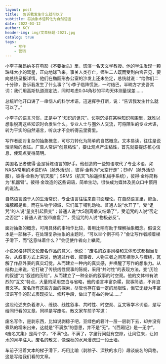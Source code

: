 ```yaml
---
layout: post
title:  告诉我发生什么就可以了
subtitle: 将抽象术语转化为自然语言
date: 2022-03-12
author: KCY
header-img: img/文章标题-2021.jpg
catalog: true
tags:
    - 写作 
    - 营销
---
```

小李子莱昂纳多在电影《不要抬头》里，饰演一名天文学教授。他的学生发现一颗珠峰大小的彗星，正向地球飞来。事关人类存亡，师生二人既而受到白宫召见，要向总统呈报详情。他们在椭圆形办公室的沙发上还未坐定，总统就说：“给你们二十分钟，告诉我发生了什么事？”小李子临阵慌张，一时结巴，半晌方才支吾其词：我们用高斯轨道测定法，同时考虑0.04角秒的平均天体测量误差……

总统听他开口讲了一串恼人的科学术语，迅速挥手打断，说：“告诉我发生什么就可以了。”

小李子的语言习惯，正是中了“知识的诅咒”。长期沉浸在某种知识氛围里，就难以想象脱离这些知识时会发生什么。专业人士与圈外人交流，可将陌生的专业术语，转为平实的自然语言，听众才不会听得云里雾里。

写作者面对复杂的抽象概念，可尽力转化为简单的自然概念。文本易读，往往是说理清晰的表征。广告人常讲“创意粘性”，要让观点产生粘性，首先就要提炼核心信息，使观点变得简明。

美国名记者彼得·金是锤炼语言的好手。他创造的一些短语取代了专业术语，如NASA常用的术语EVA（舱外活动），彼得·金称为“太空行走”；EMV（舱外活动服），彼得·金称为“航天服”；SRMS（航天飞船遥控机械手系统），彼得·金称简称为“机器臂”。彼得·金改造的这些词语，简单生动，很快成为媒体及民众口中惯用的说法。

自然语言源于人的生活常识，专业语言往往来自书面理论。在自然语言里，鲸鱼、海豚都是鱼，而在生物学领域，它们属于哺乳动物。普通人说“水开了”，受“诅咒”的人说“量变引起质变”；普通人说“大S刚离婚又结婚了”，受诅咒的人说“否定之否定”；普通人说“股市崩盘了”，受诅咒的人说“物极必反”。

面对抽象的概念，可用具体的事物作比较，善用比喻有助于理解抽象概念。假设文本是一部梯子，在处理复杂抽象的主题时，“可以举个例子吗？”会让写作者顺着梯子滑下，而“这意味着什么？”会促使作者向上攀爬。

小说家格非撰文论废名作品的意义，他说：“废名的叙事风格和文体形式都相当复杂，从叙事方式上来说，他通过作者、叙事者、人物三者之间互相渗入与缠绕，瓦解了作品外表的真实幻觉，从而建立一种内的真实感，并唤醒了写作的想象力。从结构上来说，它打破了传统线性叙事的陈规，采用“共时性”的表现方法，变“历险的叙述”为“叙述的历险”，从而建立了一种全新的叙事的时空观。他的文体带有浓烈的“互文”特点，大量的采用空白与省略，他的语言丰富杂糅，叙事简洁，不肯浪费文字。废名所有这些方面的探索，尽管也存在着一定的局限性，但它无疑为丰富汉语写作的形式表现技法、修辞手段，做出了有益的尝试……”

这段论述夹杂着渗入、缠绕、线性叙事、共时性、时空观、互文等学术词语，是写给同行看的文章。同样是写废名，散文家车前子写道：

废名写作，是剥东西，比如说剥粽子吧，豆绿色的箬叶一层一层剥下去，却并没有煮熟的糯米出来，这就是“不满旗”的意思，并不是“无”。“《西厢记》是一无字”，《废名文集》是两个字，“不满”也。不满了，字里行间就有空隙，让风往来，让如水的月华注入。废名的散文，像深秋的水月漫漶过一段土墙。

车前子沿着文本的梯子滑下，巧用比喻（剥粽子、深秋的水月）趣谈废名的风格。这是写给我们看的文章。

